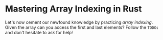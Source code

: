 # Mastering Array Indexing in Rust

Let's now cement our newfound knowledge by practicing *array indexing*. Given the array can you access the first and last elements? Follow the `TODOs` and don't hesitate to ask for help!